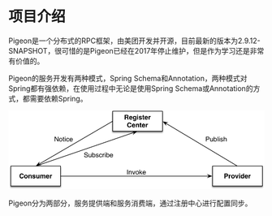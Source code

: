 # 项目介绍

Pigeon是一个分布式的RPC框架，由美团开发并开源，目前最新的版本为2.9.12-SNAPSHOT，很可惜的是Pigeon已经在2017年停止维护，但是作为学习还是非常有价值的。

Pigeon的服务开发有两种模式，Spring Schema和Annotation，两种模式对Spring都有强依赖，在使用过程中无论是使用Spring Schema或Annotation的方式，都需要依赖Spring。

![](/assets/SimpleArch.png)

Pigeon分为两部分，服务提供端和服务消费端，通过注册中心进行配置同步。

